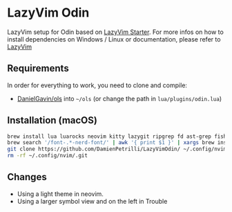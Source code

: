 # LazyVim Odin
LazyVim setup for Odin based on [LazyVim Starter](https://github.com/LazyVim/starter). For more infos on how to install dependencies on Windows / Linux or documentation, please refer to [LazyVim](http://www.lazyvim.org)

## Requirements
In order for everything to work, you need to clone and compile:
- [DanielGavin/ols](https://github.com/DanielGavin/ols) into `~/ols` (or change the path in `lua/plugins/odin.lua`)

## Installation (macOS)
```bash
brew install lua luarocks neovim kitty lazygit ripgrep fd ast-grep fish
brew search '/font-.*-nerd-font/' | awk '{ print $1 }' | xargs brew install --cask
git clone https://github.com/DamienPetrilli/LazyVimOdin/ ~/.config/nvim
rm -rf ~/.config/nvim/.git
```
## Changes
- Using a light theme in neovim.
- Using a larger symbol view and on the left in Trouble
